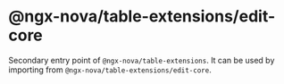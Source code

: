 # @ngx-nova/table-extensions/edit-core

Secondary entry point of `@ngx-nova/table-extensions`. It can be used by importing from `@ngx-nova/table-extensions/edit-core`.
